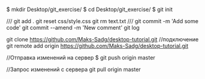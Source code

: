 $ mkdir Desktop/git_exercise/
$ cd Desktop/git_exercise/
$ git init

///
git add .
git reset css/style.css
git rm text.txt
///
git commit -m 'Add some code'
git commit --amend -m 'New comment'
git log



git clone https://github.com/Maks-Sadg/desktop-tutorial.git
//подключение
git remote add origin https://github.com/Maks-Sadg/desktop-tutorial.git

//Отправка изменений на сервер
$ git push origin master

//Запрос изменений с сервера
git pull origin master
